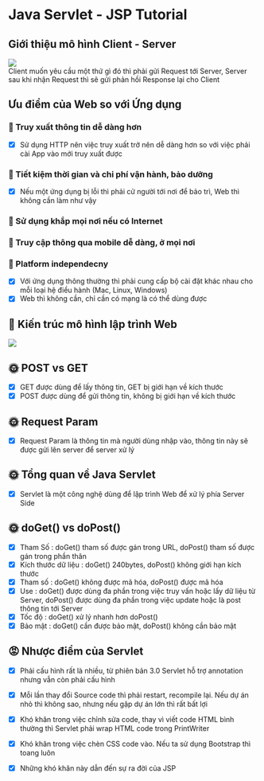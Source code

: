 # Java Servlet - JSP Tutorial

## Giới thiệu mô hình Client - Server
![](https://www.w3schools.in/wp-content/uploads/2019/01/client-server.jpg)    
Client muốn yêu cầu một thứ gì đó thì phải gửi Request tới Server, Server sau khi nhận Request thì sẽ gửi phản hồi Response lại cho Client


## Ưu điểm của Web so với Ứng dụng
### 🧮 Truy xuất thông tin dễ dàng hơn
- [x] Sử dụng HTTP nên việc truy xuất trở nên dễ dàng hơn so với việc phải cài App vào mới truy xuất được

### 🧮 Tiết kiệm thời gian và chi phí vận hành, bảo dưỡng
- [x] Nếu một ứng dụng bị lỗi thì phải cử người tới nơi để bảo trì, Web thì không cần làm như vậy

### 🔫 Sử dụng khắp mọi nơi nếu có Internet

### 🔎 Truy cập thông qua mobile dễ dàng, ở mọi nơi

### 🎉 Platform independecny
- [x] Với ứng dụng thông thường thì phải cung cấp bộ cài đặt khác nhau cho mỗi loại hệ điều hành (Mac, Linux, Windows)
- [x] Web thì không cần, chỉ cần có mạng là có thể dùng được

## 🎥 Kiến trúc mô hình lập trình Web
![](https://www.researchgate.net/profile/Youry_Khmelevsky/publication/226895919/figure/fig1/AS:302191094059009@1449059379533/The-Feasible-GIS-n-tier-Architecture.png)

## 🌞 POST vs GET
- [x] GET được dùng để lấy thông tin, GET bị giới hạn về kích thước
- [x] POST được dùng để gửi thông tin, không bị giới hạn về kích thước

## 🌞 Request Param
- [x] Request Param là thông tin mà người dùng nhập vào, thông tin này sẽ được gửi lên server để server xử lý

## 🌞 Tổng quan về Java Servlet
- [x] Servlet là một công nghệ dùng để lập trình Web để xử lý phía Server Side
## 🌞 doGet() vs doPost()
- [x] Tham Số : doGet() tham số được gán trong URL, doPost() tham số được gán trong phần thân
- [x] Kích thước dữ liệu : doGet() 240bytes, doPost() không giới hạn kích thước
- [x] Tham số : doGet() không được mã hóa, doPost() được mã hóa
- [x] Use : doGet() được dùng đa phần trong việc truy vấn hoặc lấy dữ liệu từ Server, doPost() được dùng đa phần trong việc update hoặc là post thông tin tới Server
- [x] Tốc độ : doGet() xử lý nhanh hơn doPost()
- [x] Bảo mật : doGet() cần được bảo mật, doPost() không cần bảo mật

## 😡 Nhược điểm của Servlet
- [x] Phải cấu hình rất là nhiều, từ phiên bản 3.0 Servlet hỗ trợ annotation nhưng vẫn còn phải cấu hình
- [x] Mỗi lần thay đổi Source code thì phải restart, recompile lại. Nếu dự án nhỏ thì không sao, nhưng nếu gặp dự án lớn thì rất bất lợi
- [x] Khó khăn trong việc chỉnh sửa code, thay vì viết code HTML bình thường thì Servlet phải wrap HTML code trong PrintWriter
- [x] Khó khăn trong việc chèn CSS code vào. Nếu ta sử dụng Bootstrap thì toang luôn
- [x] Những khó khăn này dẫn đến sự ra đời của JSP




